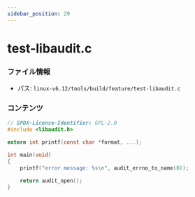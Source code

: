 ```yaml
---
sidebar_position: 29
---
```

# test-libaudit.c

### ファイル情報

- パス: `linux-v6.12/tools/build/feature/test-libaudit.c`

### コンテンツ

```c
// SPDX-License-Identifier: GPL-2.0
#include <libaudit.h>

extern int printf(const char *format, ...);

int main(void)
{
	printf("error message: %s\n", audit_errno_to_name(0));

	return audit_open();
}

```
